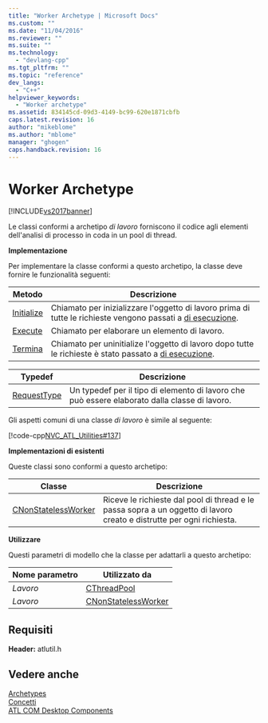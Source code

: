 ```yaml
---
title: "Worker Archetype | Microsoft Docs"
ms.custom: ""
ms.date: "11/04/2016"
ms.reviewer: ""
ms.suite: ""
ms.technology: 
  - "devlang-cpp"
ms.tgt_pltfrm: ""
ms.topic: "reference"
dev_langs: 
  - "C++"
helpviewer_keywords: 
  - "Worker archetype"
ms.assetid: 834145cd-09d3-4149-bc99-620e1871cbfb
caps.latest.revision: 16
author: "mikeblome"
ms.author: "mblome"
manager: "ghogen"
caps.handback.revision: 16
---
```

# Worker Archetype
[!INCLUDE[vs2017banner](../../assembler/inline/includes/vs2017banner.md)]

Le classi conformi a archetipo *di lavoro* forniscono il codice agli elementi dell'analisi di processo in coda in un pool di thread.  
  
 **Implementazione**  
  
 Per implementare la classe conformi a questo archetipo, la classe deve fornire le funzionalità seguenti:  
  
|Metodo|Descrizione|  
|------------|-----------------|  
|[Initialize](../Topic/WorkerArchetype::Initialize.md)|Chiamato per inizializzare l'oggetto di lavoro prima di tutte le richieste vengono passati a [di esecuzione](../Topic/WorkerArchetype::Execute.md).|  
|[Execute](../Topic/WorkerArchetype::Execute.md)|Chiamato per elaborare un elemento di lavoro.|  
|[Termina](../Topic/WorkerArchetype::Terminate.md)|Chiamato per uninitialize l'oggetto di lavoro dopo tutte le richieste è stato passato a [di esecuzione](../Topic/WorkerArchetype::Execute.md).|  
  
|Typedef|Descrizione|  
|-------------|-----------------|  
|[RequestType](../Topic/WorkerArchetype::RequestType.md)|Un typedef per il tipo di elemento di lavoro che può essere elaborato dalla classe di lavoro.|  
  
 Gli aspetti comuni di una classe *di lavoro* è simile al seguente:  
  
 [!code-cpp[NVC_ATL_Utilities#137](../../atl/codesnippet/CPP/worker-archetype_1.cpp)]  
  
 **Implementazioni di esistenti**  
  
 Queste classi sono conformi a questo archetipo:  
  
|Classe|Descrizione|  
|------------|-----------------|  
|[CNonStatelessWorker](../../atl/reference/cnonstatelessworker-class.md)|Riceve le richieste dal pool di thread e le passa sopra a un oggetto di lavoro creato e distrutte per ogni richiesta.|  
  
 **Utilizzare**  
  
 Questi parametri di modello che la classe per adattarli a questo archetipo:  
  
|Nome parametro|Utilizzato da|  
|--------------------|-------------------|  
|*Lavoro*|[CThreadPool](../../atl/reference/cthreadpool-class.md)|  
|*Lavoro*|[CNonStatelessWorker](../../atl/reference/cnonstatelessworker-class.md)|  
  
## Requisiti  
 **Header:** atlutil.h  
  
## Vedere anche  
 [Archetypes](../../atl/reference/atl-archetypes.md)   
 [Concetti](../../atl/active-template-library-atl-concepts.md)   
 [ATL COM Desktop Components](../../atl/atl-com-desktop-components.md)
